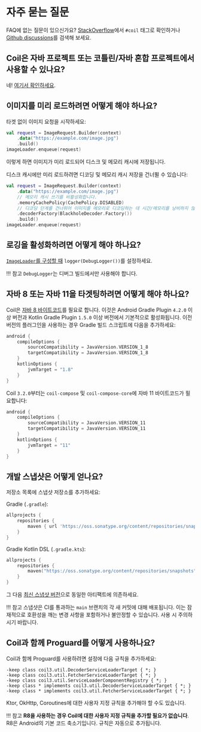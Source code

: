 # 자주 묻는 질문

FAQ에 없는 질문이 있으신가요? [StackOverflow](https://stackoverflow.com/questions/tagged/coil)에서 `#coil` 태그로 확인하거나 [Github discussions](https://github.com/coil-kt/coil/discussions)를 검색해 보세요.

## Coil은 자바 프로젝트 또는 코틀린/자바 혼합 프로젝트에서 사용할 수 있나요?

네! [여기서 확인하세요](java_compatibility.md).

## 이미지를 미리 로드하려면 어떻게 해야 하나요?

타겟 없이 이미지 요청을 시작하세요:

```kotlin
val request = ImageRequest.Builder(context)
    .data("https://example.com/image.jpg")
    .build()
imageLoader.enqueue(request)
```

이렇게 하면 이미지가 미리 로드되어 디스크 및 메모리 캐시에 저장됩니다.

디스크 캐시에만 미리 로드하려면 디코딩 및 메모리 캐시 저장을 건너뛸 수 있습니다:

```kotlin
val request = ImageRequest.Builder(context)
    .data("https://example.com/image.jpg")
    // 메모리 캐시 쓰기를 비활성화합니다.
    .memoryCachePolicy(CachePolicy.DISABLED)
    // 디코딩 단계를 건너뛰어 이미지를 메모리로 디코딩하는 데 시간/메모리를 낭비하지 않습니다.
    .decoderFactory(BlackholeDecoder.Factory())
    .build()
imageLoader.enqueue(request)
```

## 로깅을 활성화하려면 어떻게 해야 하나요?

[`ImageLoader`를 구성할 때](getting_started.md#configuring-the-singleton-imageloader) `logger(DebugLogger())`를 설정하세요.

!!! 참고
    `DebugLogger`는 디버그 빌드에서만 사용해야 합니다.

## 자바 8 또는 자바 11을 타겟팅하려면 어떻게 해야 하나요?

Coil은 [자바 8 바이트코드](https://developer.android.com/studio/write/java8-support)를 필요로 합니다. 이것은 Android Gradle Plugin `4.2.0` 이상 버전과 Kotlin Gradle Plugin `1.5.0` 이상 버전에서 기본적으로 활성화됩니다. 이전 버전의 플러그인을 사용하는 경우 Gradle 빌드 스크립트에 다음을 추가하세요:

```kotlin
android {
    compileOptions {
        sourceCompatibility = JavaVersion.VERSION_1_8
        targetCompatibility = JavaVersion.VERSION_1_8
    }
    kotlinOptions {
        jvmTarget = "1.8"
    }
}
```

Coil `3.2.0`부터는 `coil-compose` 및 `coil-compose-core`에 자바 11 바이트코드가 필요합니다:

```kotlin
android {
    compileOptions {
        sourceCompatibility = JavaVersion.VERSION_11
        targetCompatibility = JavaVersion.VERSION_11
    }
    kotlinOptions {
        jvmTarget = "11"
    }
}
```

## 개발 스냅샷은 어떻게 얻나요?

저장소 목록에 스냅샷 저장소를 추가하세요:

Gradle (`.gradle`):

```groovy
allprojects {
    repositories {
        maven { url 'https://oss.sonatype.org/content/repositories/snapshots' }
    }
}
```

Gradle Kotlin DSL (`.gradle.kts`):

```kotlin
allprojects {
    repositories {
        maven("https://oss.sonatype.org/content/repositories/snapshots")
    }
}
```

그 다음 [최신 스냅샷 버전](https://github.com/coil-kt/coil/blob/main/gradle.properties#L34)으로 동일한 아티팩트에 의존하세요.

!!! 참고
    스냅샷은 CI를 통과하는 `main` 브랜치의 각 새 커밋에 대해 배포됩니다. 이는 잠재적으로 호환성을 깨는 변경 사항을 포함하거나 불안정할 수 있습니다. 사용 시 주의하시기 바랍니다.

## Coil과 함께 Proguard를 어떻게 사용하나요?

Coil과 함께 Proguard를 사용하려면 설정에 다음 규칙을 추가하세요:

```
-keep class coil3.util.DecoderServiceLoaderTarget { *; }
-keep class coil3.util.FetcherServiceLoaderTarget { *; }
-keep class coil3.util.ServiceLoaderComponentRegistry { *; }
-keep class * implements coil3.util.DecoderServiceLoaderTarget { *; }
-keep class * implements coil3.util.FetcherServiceLoaderTarget { *; }
```

Ktor, OkHttp, Coroutines에 대한 사용자 지정 규칙을 추가해야 할 수도 있습니다.

!!! 참고
    **R8을 사용하는 경우 Coil에 대한 사용자 지정 규칙을 추가할 필요가 없습니다**. R8은 Android의 기본 코드 축소기입니다. 규칙은 자동으로 추가됩니다.
